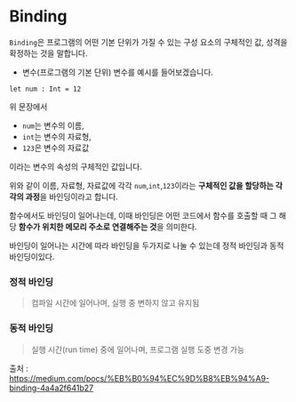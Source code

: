 # Binding

`Binding`은 프로그램의 어떤 기본 단위가 가질 수 있는 구성 요소의 구체적인 값, 성격을 확정하는 것을 말합니다.
* 변수(프로그램의 기본 단위)
변수를 예시를 들어보겠습니다.
```
let num : Int = 12
```
위 문장에서

* `num`는 변수의 이름,
* `int`는 변수의 자료형,
* `123`은 변수의 자료값

이라는 변수의 속성의 구체적인 값입니다.

위와 같이 이름, 자료형, 자료값에 각각 `num`,`int`,`123`이라는 **구체적인 값을 할당하는 각각의 과정**을 바인딩이라고 합니다.

함수에서도 바인딩이 일어나는데, 이때 바인딩은 어떤 코드에서 함수를 호출할 때 그 해당 **함수가 위치한 메모리 주소로 연결해주는 것**을 의미한다.

바인딩이 일어나는 시간에 따라 바인딩을 두가지로 나눌 수 있는데 정적 바인딩과 동적 바인딩이있다.

### 정적 바인딩

> 컴파일 시간에 일어나며, 실행 중 변하지 않고 유지됨

### 동적 바인딩

> 실행 시간(run time) 중에 일어나며, 프로그램 실행 도중 변경 가능

출처 : https://medium.com/pocs/%EB%B0%94%EC%9D%B8%EB%94%A9-binding-4a4a2f641b27
